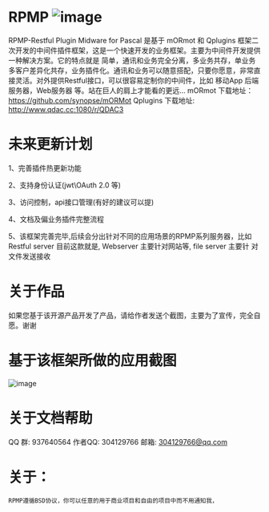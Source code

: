 

# RPMP                          ![image](https://github.com/ZYHPRO/RPMP/blob/master/doc/img-folder/RPMP256.png)            

RPMP-Restful Plugin Midware for Pascal 是基于 mORmot 和 Qplugins 框架二次开发的中间件插件框架，这是一个快速开发的业务框架。主要为中间件开发提供一种解决方案。它的特点就是 简单，通讯和业务完全分离，多业务共存，单业务多客户差异化共存，业务插件化。通讯和业务可以随意搭配，只要你愿意，非常直接灵活。对外提供Restful接口，可以很容易定制你的中间件，比如 移动App 后端服务器，Web服务器 等。站在巨人的肩上才能看的更远... mORmot 下载地址： https://github.com/synopse/mORMot Qplugins 下载地址: http://www.qdac.cc:1080/r/QDAC3

# 未来更新计划

  1、完善插件热更新功能
  
  2、支持身份认证(jwt\OAuth 2.0 等)
  
  3、访问控制，api接口管理(有好的建议可以提)
  
  4、文档及偏业务插件完整流程
  
  5、该框架完善完毕,后续会分出针对不同的应用场景的RPMP系列服务器，比如 Restful server 目前这款就是, Webserver 主要针对网站等, file server 主要针      对文件发送接收
  
# 关于作品

  如果您基于该开源产品开发了产品，请给作者发送个截图，主要为了宣传，完全自愿。谢谢
  
# 基于该框架所做的应用截图

   ![image](https://github.com/ZYHPRO/RPMP/blob/master/doc/ProductScreenShot/xsserver/xserver.png)  

# 关于文档帮助
	
  QQ 群: 937640564
	  作者QQ: 304129766
    邮箱: 304129766@qq.com


# 关于：

	RPMP遵循BSD协议，你可以任意的用于商业项目和自由的项目中而不用通知我，
	
  
